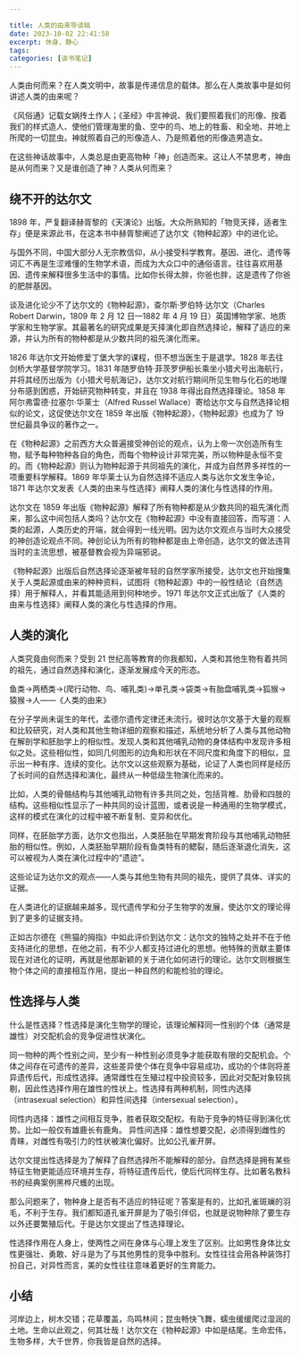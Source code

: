 ```yaml
---

title: 人类的由来导读稿
date: 2023-10-02 22:41:58
excerpt: 休身，静心
tags: 
categories: [读书笔记]
---
```


人类由何而来？在人类文明中，故事是传递信息的载体。那么在人类故事中是如何讲述人类的由来呢？

《风俗通》记载女娲抟土作人；《圣经》中言神说、我们要照着我们的形像、按着我们的样式造人、使他们管理海里的鱼、空中的鸟、地上的牲畜、和全地、并地上所爬的一切昆虫。神就照着自己的形像造人、乃是照着他的形像造男造女。

在这些神话故事中，人类总是由更高物种「神」创造而来。这让人不禁思考，神由是从何而来？又是谁创造了神？人类从何而来？

## 绕不开的达尔文

1898 年，严复翻译赫胥黎的《天演论》出版。大众所熟知的「物竞天择，适者生存」便是来源此书，在这本书中赫胥黎阐述了达尔文《物种起源》中的进化论。

与国外不同，中国大部分人无宗教信仰，从小接受科学教育。基因、进化、遗传等词汇不再是生涩难懂的生物学术语，而成为大众口中的通俗语言。往往喜欢用基因、遗传来解释很多生活中的事情。比如你长得太胖，你爸也胖，这是遗传了你爸的肥胖基因。

谈及进化论少不了达尔文的《物种起源》，查尔斯·罗伯特·达尔文（Charles Robert Darwin，1809 年 2 月 12 日—1882 年 4 月 19 日）英国博物学家、地质学家和生物学家。其最著名的研究成果是天择演化即自然选择论，解释了适应的来源，并认为所有的物种都是从少数共同的祖先演化而来。

1826 年达尔文开始修爱丁堡大学的课程，但不想当医生于是退学。1828 年去往剑桥大学基督学院学习。1831 年随罗伯特·菲茨罗伊船长乘坐小猎犬号出海航行，并将其经历出版为《小猎犬号航海记》，达尔文对航行期间所见生物与化石的地理分布感到困惑，开始研究物种转变，并且在 1938 年得出自然选择理论。1858 年阿尔弗雷德·拉塞尔·华莱士（Alfred Russel Wallace）寄给达尔文与自然选择论相似的论文，这促使达尔文在 1859 年出版《物种起源》，《物种起源》也成为了 19 世纪最具争议的著作之一。

在《物种起源》之前西方大众普遍接受神创论的观点，认为上帝一次创造所有生物，赋予每种物种各自的角色，而每个物种设计非常完美，所以物种是永恒不变的。而《物种起源》则认为物种起源于共同祖先的演化，并成为自然界多祥性的一项重要科学解释。1869 年华莱士认为自然选择不适应人类与达尔文发生争论，1871 年达尔文发表《人类的由来与性选择》阐释人类的演化与性选择的作用。

达尔文在 1859 年出版《物种起源》解释了所有物种都是从少数共同的祖先演化而来，那么这中间包括人类吗？达尔文在《物种起源》中没有直接回答，而写道：人类的起源，人类历史的开端，就会得到一线光明。因为达尔文观点与当时大众接受的神创造论观点不同。神创论认为所有的物种都是由上帝创造，达尔文的做法违背当时的主流思想，被基督教会视为异端邪说。

《物种起源》出版后自然选择论逐渐被年轻的自然学家所接受，达尔文也开始搜集关于人类起源或由来的种种资料，试图将《物种起源》中的一般性结论（自然选择）用于解释人，并看其能适用到何种地步。1971 年达尔文正式出版了《人类的由来与性选择》阐释人类的演化与性选择的作用。

## 人类的演化

人类究竟由何而来？受到 21 世纪高等教育的你我都知，人类和其他生物有着共同的祖先，通过自然选择和演化，逐渐发展成今天的形态。

鱼类->两栖类->(爬行动物、鸟、哺乳类)->单孔类->袋类->有胎盘哺乳类->狐猴->猿猴->人——《人类的由来》

在分子学尚未诞生的年代，孟德尔遗传定律还未流行。彼时达尔文基于大量的观察和比较研究，对人类和其他生物详细的观察和描述，系统地分析了人类与其他动物在解剖学和胚胎学上的相似性。发现人类和其他哺乳动物的身体结构中发现许多相似之处。这些相似性，如同几何图形的边角和形状在不同尺度和角度下的相似，显示出一种有序、连续的变化。达尔文以这些观察为基础，论证了人类也同样是经历了长时间的自然选择和演化，最终从一种低级生物演化而来的。

比如，人类的骨骼结构与其他哺乳动物有许多共同之处，包括背椎、肋骨和四肢的结构。这些相似性显示了一种共同的设计蓝图，或者说是一种通用的生物学模式，这样的模式在演化的过程中被不断复制、变异和优化。

同样，在胚胎学方面，达尔文也指出，人类胚胎在早期发育阶段与其他哺乳动物胚胎的相似性。例如，人类胚胎早期阶段有鱼类特有的鳃裂，随后逐渐退化消失，这可以被视为人类在演化过程中的“遗迹”。

这些论证为达尔文的观点——人类与其他生物有共同的祖先，提供了具体、详实的证据。

在人类进化的证据越来越多，现代遗传学和分子生物学的发展，使达尔文的理论得到了更多的证据支持。

正如古尔德在《熊猫的拇指》中如此评价到达尔文：达尔文的独特之处并不在于他支持进化的思想，在他之前，有不少人都支持过进化的思想。他特殊的贡献主要体现在对进化的证明，再就是他那新颖的关于进化如何进行的理论。达尔文则根据生物个体之间的直接相互作用，提出一种自然的和能检验的理论。

## 性选择与人类

什么是性选择？性选择是演化生物学的理论，该理论解释同一性别的个体（通常是雄性）对交配机会的竞争促进性状演化。

同一物种的两个性别之间，至少有一种性别必须竞争才能获取有限的交配机会。个体之间存在可遗传的差异，这些差异使个体在竞争中容易成功，成功的个体则将差异遗传后代，形成性选择。通常雌性在生殖过程中投资较多，因此对交配对象较挑剔，因此性选择作用在雄性的性状上。性选择有两种机制，同性内选择（intrasexual selection）和异性间选择（intersexual selection）。

同性内选择：雄性之间相互竞争，胜者获取交配权。有助于竞争的特征得到演化优势。比如一般仅有雄鹿长有鹿角。
异性间选择：雄性想要交配，必须得到雌性的青睐，对雌性有吸引力的性状被演化偏好。比如公孔雀开屏。

达尔文提出性选择是为了解释了自然选择所不能解释的部分。自然选择是拥有某些特征生物更能适应环境并生存，将特征遗传后代，使后代同样生存。比如著名教科书的经典案例黑桦尺蠖的出现。

那么问题来了，物种身上是否有不适应的特征呢？答案是有的，比如孔雀斑斓的羽毛，不利于生存。我们都知道孔雀开屏是为了吸引伴侣，也就是说物种除了要生存以外还要繁殖后代。于是达尔文提出了性选择理论。

性选择作用在人身上，使两性之间在身体与心理上发生了区别。比如男性身体比女性更强壮、勇敢、好斗是为了与其他男性的竞争中胜利。女性往往会用各种装饰打扮自己，对异性而言，美的女性往往意味着更好的生育能力。

## 小结

河岸边上，树木交错；花草覆盖，鸟鸣林间；昆虫畅快飞舞，蠕虫缓缓爬过湿润的土地。生命以此观之，何其壮哉！达尔文在《物种起源》中如是结尾。生命宏伟，生物多样，大千世界，你我皆是自然的选择。
